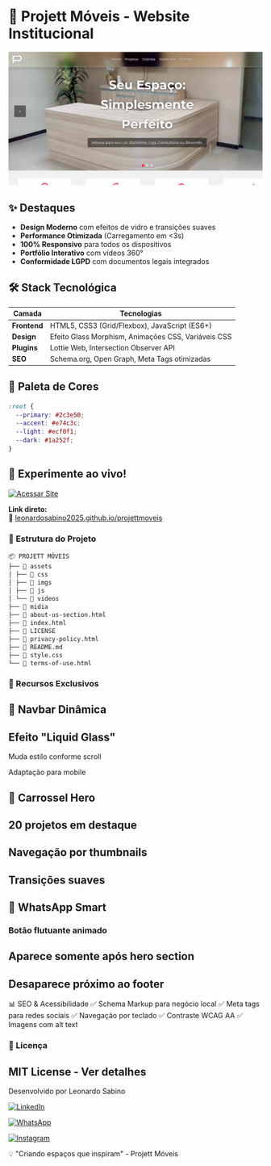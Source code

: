 # 🚀 Projett Móveis - Website Institucional

![Banner do Projeto](assets/imgs/og-image.jpg)

## ✨ Destaques

- **Design Moderno** com efeitos de vidro e transições suaves
- **Performance Otimizada** (Carregamento em <3s)
- **100% Responsivo** para todos os dispositivos
- **Portfólio Interativo** com vídeos 360°
- **Conformidade LGPD** com documentos legais integrados

## 🛠 Stack Tecnológica

| Camada       | Tecnologias                                         |
| ------------ | --------------------------------------------------- |
| **Frontend** | HTML5, CSS3 (Grid/Flexbox), JavaScript (ES6+)       |
| **Design**   | Efeito Glass Morphism, Animações CSS, Variáveis CSS |
| **Plugins**  | Lottie Web, Intersection Observer API               |
| **SEO**      | Schema.org, Open Graph, Meta Tags otimizadas        |

## 🎨 Paleta de Cores

```css
:root {
  --primary: #2c3e50;
  --accent: #e74c3c;
  --light: #ecf0f1;
  --dark: #1a252f;
}
```

## 🚀 Experimente ao vivo!

[![Acessar Site](https://img.shields.io/badge/ACESSAR_SITE_PROJETT-2ea44f?style=for-the-badge&logo=github&logoColor=white)](https://leonardosabino2025.github.io/projettmoveis/)

**Link direto:**  
🔗 [leonardosabino2025.github.io/projettmoveis](https://leonardosabino2025.github.io/projettmoveis/)

### 📂 Estrutura do Projeto

```
📦 PROJETT MÓVEIS
├── 📁 assets
│ ├── 📁 css
│ ├── 📁 imgs
│ ├── 📁 js
│ └── 📁 videos
├── 📁 midia
├── 📄 about-us-section.html
├── 📄 index.html
├── 📜 LICENSE
├── 📄 privacy-policy.html
├── 📘 README.md
├── 🎨 style.css
└── 📄 terms-of-use.html
```

### 🌈 Recursos Exclusivos

## 🧊 Navbar Dinâmica

## Efeito "Liquid Glass"

Muda estilo conforme scroll

Adaptação para mobile

## 🎥 Carrossel Hero

## 20 projetos em destaque

## Navegação por thumbnails

## Transições suaves

## 📱 WhatsApp Smart

### Botão flutuante animado

## Aparece somente após hero section

## Desaparece próximo ao footer

📊 SEO & Acessibilidade
✅ Schema Markup para negócio local
✅ Meta tags para redes sociais
✅ Navegação por teclado
✅ Contraste WCAG AA
✅ Imagens com alt text

### 📜 Licença

## MIT License - Ver detalhes

Desenvolvido por Leonardo Sabino

[![LinkedIn](https://img.shields.io/badge/LinkedIn-0077B5?style=for-the-badge&logo=linkedin&logoColor=white)](https://www.linkedin.com/in/leonardo-sabino/)

[![WhatsApp](https://img.shields.io/badge/WhatsApp-25D366?style=for-the-badge&logo=whatsapp&logoColor=white)](https://wa.me/5584921483009)

[![Instagram](https://img.shields.io/badge/Instagram-E4405F?style=for-the-badge&logo=instagram&logoColor=white)](https://www.instagram.com/leonardocsabino/)

<!--
Alt text: Instagram badge featuring the Instagram logo in white on a pink and orange background, displaying the word Instagram in bold white text. The badge has a friendly and inviting tone, designed to encourage visitors to connect on social media.
-->

💡 "Criando espaços que inspiram" - Projett Móveis

